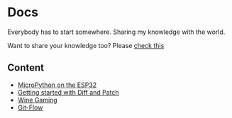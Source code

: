 # Docs
Everybody has to start somewhere. Sharing my knowledge with the world.

Want to share your knowledge too? Please [check this](CONTRIBUTING.md)

## Content
- [MicroPython on the ESP32](docs/micropython-esp32.md)
- [Getting started with Diff and Patch](docs/diff-patch.md)
- [Wine Gaming](docs/wine-gaming.md)
- [Git-Flow](docs/gitflow.md)
